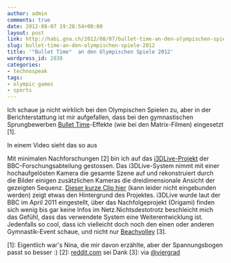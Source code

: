 ```yaml
---
author: admin
comments: true
date: 2012-08-07 19:28:54+00:00
layout: post
link: http://habi.gna.ch/2012/08/07/bullet-time-an-den-olympischen-spiele-2012/
slug: bullet-time-an-den-olympischen-spiele-2012
title: '"Bullet Time"  an den Olympischen Spiele 2012'
wordpress_id: 2838
categories:
- technospeak
tags:
- olympic games
- sports
---
```


Ich schaue ja nicht wirklich bei den Olympischen Spielen zu, aber in der Berichterstattung ist mir aufgefallen, dass bei den gymnastischen Sprungbewerben [Bullet Time](http://de.wikipedia.org/wiki/Bullet_Time)-Effekte (wie bei den Matrix-Filmen) eingesetzt [1].




In einem Video sieht das so aus

  

Mit minimalen Nachforschungen [2] bin ich auf das [i3DLive-Projekt](http://www.bbc.co.uk/rd/projects/2009/10/i3dlive.shtml) der BBC-Forschungsabteilung gestossen. Das i3DLive-System nimmt mit einer hochaufgelösten Kamera die gesamte Szene auf und rekonstruiert durch die Bilder einigen zusätzlichen Kameras die dreidimensionale Ansicht der gezeigten Sequenz. [Dieser kurze Clip hier](http://www.bbc.co.uk/rd/newsmedia/111206_i3dlive-movie.shtml) (kann leider nicht eingebunden werden) zeigt etwas den Hintergrund des Projektes. i3DLive wurde laut der BBC im April 2011 eingestellt, über das Nachfolgeprojekt (Origami) finden sich wenig bis gar keine Infos im Netz.Nichtsdestotrotz beschleicht mich das Gefühl, dass das verwendete System eine Weiterentwicklung ist. Jedenfalls so cool, dass ich vielleicht doch noch den einen oder anderen Gymnastik-Event schaue, und nicht nur [Beachvolley](http://www.metro.us/boston/sports/article/1148979--what-if-every-olympic-sport-was-photographed-like-beach-volleyball#.UBqiJm0_SC4.tumblr) [3].  

  

[1]: Eigentlich war's Nina, die mir davon erzählte, aber der Spannungsbogen passt so besser :)
[2]: [reddit.com](http://www.reddit.com) sei Dank
[3]: via [@viergrad](http://twitter.com/viergrad)
